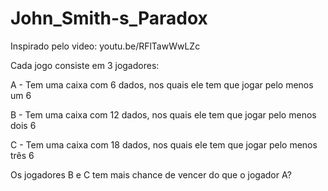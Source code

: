 # John_Smith-s_Paradox
Inspirado pelo video: youtu.be/RFlTawWwLZc

Cada jogo consiste em 3 jogadores:

A - Tem uma caixa com 6 dados, nos quais ele tem que jogar pelo menos um 6

B - Tem uma caixa com 12 dados, nos quais ele tem que jogar pelo menos dois 6

C - Tem uma caixa com 18 dados, nos quais ele tem que jogar pelo menos três 6

Os jogadores B e C tem mais chance de vencer do que o jogador A?
